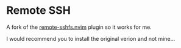 # Remote SSH

A fork of the [remote-sshfs.nvim](https://github.com/nosduco/remote-sshfs.nvim) plugin so it works for me.

I would recommend you to install the original verion and not mine...

